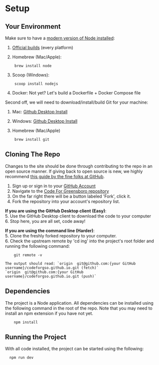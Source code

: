 # Setup

## Your Environment

Make sure to have a [modern version of Node installed][node]:

1. [Official builds][builds] (every platform)
1. Homebrew (Mac/Apple):

        brew install node

1. Scoop (Windows):

        scoop install nodejs

1. Docker: Not yet? Let's build a Dockerfile + Docker Compose file

Second off, we will need to download/install/build Git for your machine:

1. Mac: [Github Desktop Install][gitDesktop]
1. Windows: [Github Desktop Install][gitDesktop]
1. Homebrew (Mac/Apple)

        brew install git

## Cloning The Repo

Changes to the site should be done through contributing to the repo in an open source manner. 
If giving back to open source is new, 
we highly recommend [this guide by the fine folks at GitHub][contrib].

1. Sign up or sign in to your [GitHub Account][github]
2. Navigate to the [Code For Greensboro repository][repo]
3. On the far right there will be a button labeled 'Fork', click it.
4. Fork the repository into your account's repository list.

__If you are using the GitHub Desktop client (Easy)__:  
5. Use the GitHub Desktop client to download the code to your computer  
6. Stop here, you are all set, code away!  

__If you are using the command line (Harder)__:  
5. Clone the freshly forked repository to your computer.  
6. Check the upstream remote by 'cd ing' into the project's root folder and running the following command: 

        git remote -v

    The output should read: `origin  git@github.com:{your GitHub username}/codeforgso.github.io.git (fetch)`
    `origin  git@github.com:{your GitHub username}/codeforgso.github.io.git (push)`

## Dependencies

The project is a Node application. 
All dependencies can be installed using the following command in the root of the repo. Note that you may need to install an npm extension if you have not yet. 

        npm install

## Running the Project

With all code installed, the project can be started using the following:

      npm run dev

[node]: https://nodejs.org/en/
[builds]: https://nodejs.org/en/download/
[contrib]: https://opensource.guide/how-to-contribute/
[github]: https://github.com/
[repo]: https://github.com/codeforgso/codeforgso.github.io
[gitDesktop]: https://desktop.github.com/ 
